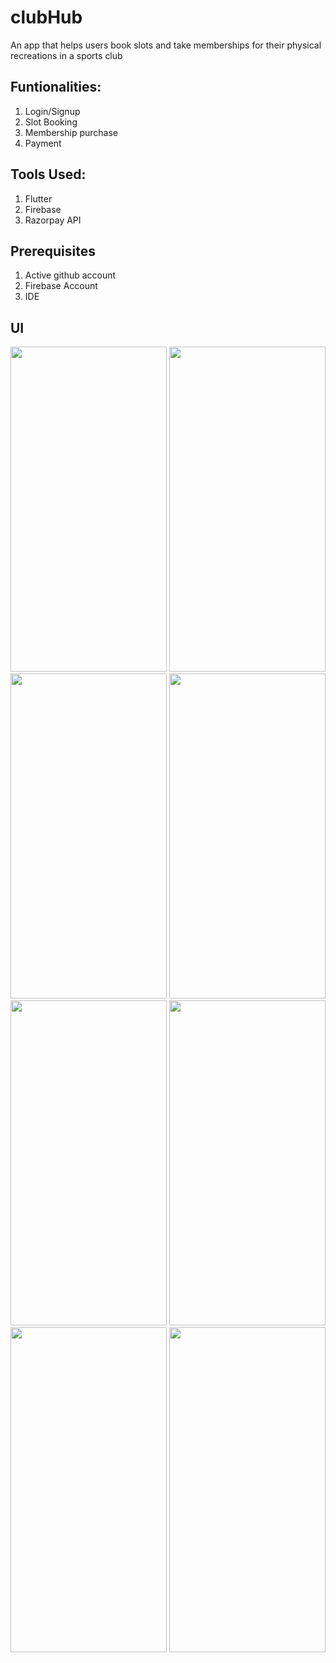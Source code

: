 # clubHub

An app that helps users book slots and take memberships for their physical recreations in a sports club

## Funtionalities: 
1. Login/Signup
2. Slot Booking
3. Membership purchase
4. Payment

## Tools Used:
1. Flutter
2. Firebase
3. Razorpay API

## Prerequisites
1. Active github account
2. Firebase Account
3. IDE

## UI

<img src="https://user-images.githubusercontent.com/76965628/148340728-14cc4c09-9e98-4158-bf2d-8361bb4e0917.jpeg" width="250" height="520" />   <img src="https://user-images.githubusercontent.com/76965628/148340740-8574736d-3492-4d93-bf60-758e17bd7176.jpeg" width="250" height="520" />   <img src="https://user-images.githubusercontent.com/76965628/148340756-bf7453a1-e4ab-4d9c-8b85-4d14cc78e1e7.jpeg" width="250" height="520" />   <img src="https://user-images.githubusercontent.com/76965628/148342676-3766f6bc-699b-4993-ac13-b018542c7152.jpeg" width="250" height="520" />   <img src="https://user-images.githubusercontent.com/76965628/148340771-2c926dde-f160-4ac4-9002-019ce56c9b32.jpeg" width="250" height="520" />   <img src="https://user-images.githubusercontent.com/76965628/148340789-cd1aba13-f74a-48b2-adc4-23619fe991e8.jpeg" width="250" height="520" />   <img src="https://user-images.githubusercontent.com/76965628/148340796-e1e8b4cb-a57f-45cb-92af-cb6bb9a5d59c.jpeg" width="250" height="520" />   <img src="https://user-images.githubusercontent.com/76965628/148340801-0c8db44d-d9ce-44a1-8c39-62a320c0cf12.jpeg" width="250" height="520" />  

